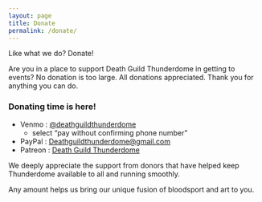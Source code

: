 ```yaml
---
layout: page
title: Donate
permalink: /donate/
---
```


Like what we do? Donate!

Are you in a place to support Death Guild Thunderdome in getting to events? No donation is too large. All donations appreciated. Thank you for anything you can do.

### Donating time is here!

- Venmo : [@deathguildthunderdome](https://venmo.com/deathguildthunderdome?txn=pay)
  - select “pay without confirming phone number”
- PayPal : Deathguildthunderdome@gmail.com
- Patreon : [Death Guild Thunderdome](https://patreon.com/deathguildthunderdome)
  
We deeply appreciate the support from donors that have helped keep Thunderdome available to all and running smoothly.

Any amount helps us bring our unique fusion of bloodsport and art to you.
